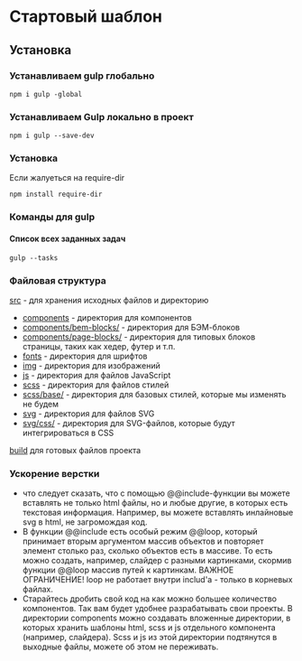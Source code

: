 # Стартовый шаблон

## Установка
### Устанавливаем gulp глобально
```
npm i gulp -global 
```
### Устанавливаем Gulp локально в проект
```
npm i gulp --save-dev
```
### Установка 
Если жалуеться на require-dir
```
npm install require-dir
```
### Команды для gulp
#### Cписок всех заданных задач
```
gulp --tasks
```
### Файловая структура
[src](/src/) - для хранения исходных файлов и директорию
- [components](/src/components/) - директория для компонентов
- [components/bem-blocks/](/src/components/bem-blocks/) - директория для БЭМ-блоков
- [components/page-blocks/](/src/components/page-blocks/) - директория для типовых блоков страницы, таких как хедер, футер и т.п.
- [fonts](/src/fonts/) - директория для шрифтов
- [img](/src/img/) - директория для изображений 
- [js](/src/js/) - директория для файлов JavaScript
- [scss](/src/scss/) - директория для файлов стилей
- [scss/base/](/src/scss/base/) - директория для базовых стилей, которые мы изменять не будем
- [svg](/src/svg/) - директория для файлов SVG
- [svg/css/](/src/svg/css) - директория для SVG-файлов, которые будут интегрироваться в CSS

[build](/build/) для готовых файлов проекта

### Ускорение верстки
- что следует сказать, что с помощью @@include-функции вы можете вставлять не только html файлы, но и любые другие, в которых есть текстовая информация. Например, вы можете вставлять инлайновые svg в html, не загромождая код.
- В функции @@include есть особый режим @@loop, который принимает вторым аргументом массив объектов и повторяет элемент столько раз, сколько объектов есть в массиве. То есть можно создать, например, слайдер с разными картинками, скормив функции @@loop массив путей к картинкам. ВАЖНОЕ ОГРАНИЧЕНИЕ! loop не работает внутри includ'а - только в корневых файлах.
- Старайтесь дробить свой код на как можно большее количество компонентов. Так вам будет удобнее разрабатывать свои проекты. В директории components можно создавать вложенные директории, в которых хранить шаблоны html, scss и js отдельного компонента (например, слайдера). Scss и js из этой директории подтянутся в выходные файлы, можете об этом не переживать.